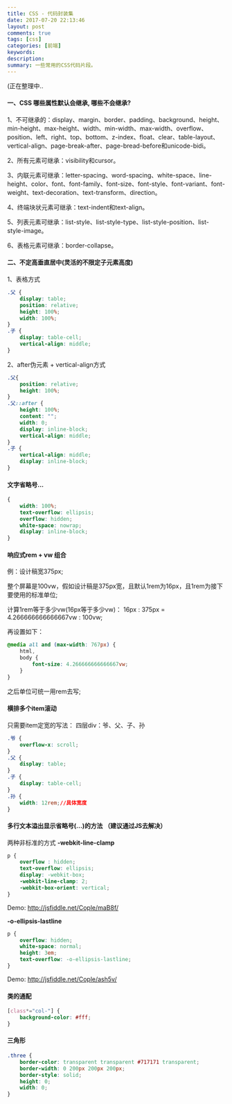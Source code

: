 ```yaml
---
title: CSS - 代码封装集
date: 2017-07-20 22:13:46
layout: post
comments: true
tags: [css]
categories: [前端]
keywords:
description:
summary: 一些常用的CSS代码片段。
---
```


(正在整理中..

<!-- more -->


#### **一、CSS 哪些属性默认会继承, 哪些不会继承?**

1、不可继承的：display、margin、border、padding、background、height、min-height、max-height、width、min-width、max-width、overflow、position、left、right、top、bottom、z-index、float、clear、table-layout、vertical-align、page-break-after、page-bread-before和unicode-bidi。 

2、所有元素可继承：visibility和cursor。

3、内联元素可继承：letter-spacing、word-spacing、white-space、line-height、color、font、font-family、font-size、font-style、font-variant、font-weight、text-decoration、text-transform、direction。 

4、终端块状元素可继承：text-indent和text-align。 

5、列表元素可继承：list-style、list-style-type、list-style-position、list-style-image。

6、表格元素可继承：border-collapse。
#### **二、不定高垂直居中(灵活的不限定子元素高度)**

1、表格方式
```css
.父 {
    display: table;
    position: relative;
    height: 100%;
    width: 100%;
}
.子 {
    display: table-cell;
    vertical-align: middle;
}
```

2、after伪元素 + vertical-align方式

```css
.父{
    position: relative;
    height: 100%;
}
.父::after {
    height: 100%;
    content: "";
    width: 0;
    display: inline-block;
    vertical-align: middle;
}
.子 {
    vertical-align: middle;
    display: inline-block;
}
```


#### 文字省略号...
```css
{
    width: 100%;
    text-overflow: ellipsis;
    overflow: hidden;
    white-space: nowrap;
    display: inline-block;   
}
```

#### 响应式rem + vw 组合
例：设计稿宽375px;

整个屏幕是100vw，假如设计稿是375px宽，且默认1rem为16px，且1rem为接下要使用的标准单位;

计算1rem等于多少vw(16px等于多少vw)：
16px : 375px = 4.266666666666667vw : 100vw;

再设置如下：
```css
@media all and (max-width: 767px) {
    html,
    body {
        font-size: 4.266666666666667vw;
    }
}
```

之后单位可统一用rem去写;

#### 横排多个item滚动
只需要item定宽的写法：
四层div：爷、父、子、孙
```CSS
.爷 {
    overflow-x: scroll;
}
.父 {
    display: table;
}
.子 {
    display: table-cell;
}
.孙 {
    width: 12rem;//具体宽度
}
```

#### 多行文本溢出显示省略号(...)的方法 （建议通过JS去解决）

两种非标准的方式
**-webkit-line-clamp**

```css
p {
    overflow : hidden;
    text-overflow: ellipsis;
    display: -webkit-box;
    -webkit-line-clamp: 2;
    -webkit-box-orient: vertical;
}
```
Demo: http://jsfiddle.net/Cople/maB8f/

**-o-ellipsis-lastline**
```css
p {
    overflow: hidden;
    white-space: normal;
    height: 3em;
    text-overflow: -o-ellipsis-lastline;
}
```
Demo: http://jsfiddle.net/Cople/ash5v/

#### 类的通配

```css
[class*="col-"] {
    background-color: #fff;
}
```
#### 三角形
```css
.three {
    border-color: transparent transparent #717171 transparent;
    border-width: 0 200px 200px 200px;
    border-style: solid;
    height: 0;
    width: 0;
}
```